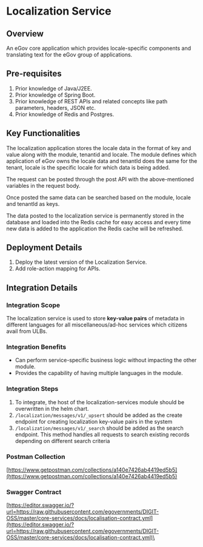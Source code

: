# Localization Service

## Overview <a href="#overview" id="overview"></a>

An eGov core application which provides locale-specific components and translating text for the eGov group of applications.

## Pre-requisites <a href="#pre-requisites" id="pre-requisites"></a>

1. Prior knowledge of Java/J2EE.
2. Prior knowledge of Spring Boot.
3. Prior knowledge of REST APIs and related concepts like path parameters, headers, JSON etc.
4. Prior knowledge of Redis and Postgres.

## Key Functionalities <a href="#key-functionalities" id="key-functionalities"></a>

The localization application stores the locale data in the format of key and value along with the module, tenantid and locale. The module defines which application of eGov owns the locale data and tenantId does the same for the tenant, locale is the specific locale for which data is being added. &#x20;

The request can be posted through the post API with the above-mentioned variables in the request body.

Once posted the same data can be searched based on the module, locale and tenantId as keys.

The data posted to the localization service is permanently stored in the database and loaded into the Redis cache for easy access and every time new data is added to the application the Redis cache will be refreshed.

## Deployment Details <a href="#deployment-details" id="deployment-details"></a>

1. Deploy the latest version of the Localization Service.
2. Add role-action mapping for APIs.

## Integration Details <a href="#integration" id="integration"></a>

### Integration Scope <a href="#integration-scope" id="integration-scope"></a>

The localization service is used to store **key-value pairs** of metadata in different languages for all miscellaneous/ad-hoc services which citizens avail from ULBs.

### Integration Benefits <a href="#integration-benefits" id="integration-benefits"></a>

* Can perform service-specific business logic without impacting the other module.
* Provides the capability of having multiple languages in the module.

### Integration Steps <a href="#steps-to-integration" id="steps-to-integration"></a>

1. To integrate, the host of the localization-services module should be overwritten in the helm chart.
2. `/localization/messages/v1/_upsert` should be added as the create endpoint for creating localization key-value pairs in the system
3. `/localization/messages/v1/_search` should be added as the search endpoint. This method handles all requests to search existing records depending on different search criteria

### Postman Collection <a href="#postman-collection" id="postman-collection"></a>

[https://www.getpostman.com/collections/a140e7426ab4419ed5b5](https://www.getpostman.com/collections/a140e7426ab4419ed5b5)

### Swagger Contract <a href="#swagger-contract" id="swagger-contract"></a>

[https://editor.swagger.io/?url=https://raw.githubusercontent.com/egovernments/DIGIT-OSS/master/core-services/docs/localisation-contract.yml](https://editor.swagger.io/?url=https://raw.githubusercontent.com/egovernments/DIGIT-OSS/master/core-services/docs/localisation-contract.yml)\
